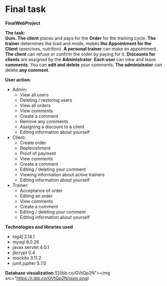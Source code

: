 # Final task

**FinalWebProject**

**The task:**\
**Gum. The client** places and pays for the **Order** for the training cycle. 
**The trainer** determines the load and mode, makes **the Appointment for the Client** (exercises, nutrition).
**A personal trainer** can make an appointment. **The client** can refuse or confirm the order by paying for it. 
**Discounts for clients** are assigned by the **Administrator**. **Each user** can view and leave **comments**. 
You can **edit and delete** your comments. **The administrator** can delete **any comment**.

**User action:**
- Admin:
  - View all users
  - Deleting  /  restoring users
  - View all orders
  - View comments
  - Create a comment
  - Remove any comments
  - Assigning a discount to a client
  - Editing information about yourself
- Client:
  - Create order
  - Replenishment
  - Proof of payment
  - View comments
  - Create a comment
  - Editing / deleting your comment
  - Viewing information about active trainers
  - Editing information about yourself
- Trainer:
  - Acceptance of order
  - Editing an order
  - View comments
  - Create a comment
  - Editing / deleting your comment
  - Editing information about yourself

**Technologies and libraries used**
- log4j 2.14.1
- mysql 8.0.26
- javax.servlet 4.0.1
- jbcrypt 0.4
- mockito 3.11.2
- junit.jupiter 5.7.0

**Database visualization**
![](ibb.co/GVtQp2N"><img src="https://i.ibb.co/GVtQp2N/gum.png)

